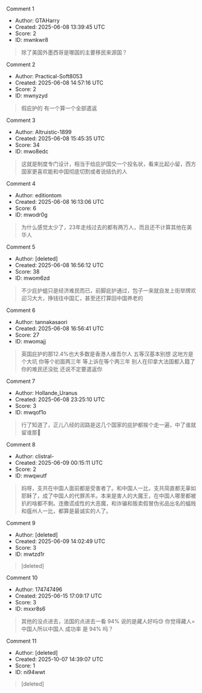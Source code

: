 Comment 1

- Author: GTAHarry
- Created: 2025-06-08 13:39:45 UTC
- Score: 2
- ID: mwnkwr8

> 除了美国外墨西哥是哪国的主要移民来源国？

Comment 2

- Author: Practical-Soft8053
- Created: 2025-06-08 14:57:16 UTC
- Score: 2
- ID: mwnyzyd

> 假庇护的 有一个算一个全部遣返

Comment 3

- Author: Altruistic-1899
- Created: 2025-06-08 15:45:35 UTC
- Score: 34
- ID: mwo8edc

> 这就是制度专门设计，相当于给庇护国交一个投名状，看来比起小留，西方国家更喜欢能和中国彻底切割或者说结仇的人

Comment 4

- Author: editiontom
- Created: 2025-06-08 16:13:06 UTC
- Score: 6
- ID: mwodr0g

> 为什么感觉太少了，23年走线过去的都有两万人，而且还不计算其他在美华人

Comment 5

- Author: [deleted]
- Created: 2025-06-08 16:56:12 UTC
- Score: 38
- ID: mwom6zd

> 不少庇护蛆只是经济难民而已，前脚庇护通过，包子一来就自发上街举牌欢迎习大大，挣钱往中国汇，甚至还打算回中国养老的

Comment 6

- Author: tannakasaori
- Created: 2025-06-08 16:56:41 UTC
- Score: 27
- ID: mwomajj

> 英国庇护的那12.4%也大多数是香港人维吾尔人 五等汉基本别想 这地方是个大坑 你等个初面两三年 等上诉在等个两三年 别人在印拿大法国都入籍了你的难民还没批 还说不定要遣返你

Comment 7

- Author: Hollande_Uranus
- Created: 2025-06-08 23:25:10 UTC
- Score: 3
- ID: mwqof1o

> 行了知道了，正儿八经的润路是这几个国家的庇护都挨个走一遍，中了谁就留谁那🤣

Comment 8

- Author: clistral-
- Created: 2025-06-09 00:15:11 UTC
- Score: 2
- ID: mwqwutf

> 妈呀，支共在中国人面前都是受害者了。和中国人一比，支共简直都无辜如耶稣了，成了中国人的代罪羔羊。本来是害人的大魔王，在中国人哪里都被扒的啥都不剩。连撒谎成性的大恶魔，和诈骗和贩卖假冒伪劣品出名的蝠贱和瘟州人一比，都算是最诚实的人了。

Comment 9

- Author: [deleted]
- Created: 2025-06-09 14:02:49 UTC
- Score: 3
- ID: mwtzd1r

> [deleted]

Comment 10

- Author: 174747496
- Created: 2025-06-15 17:09:17 UTC
- Score: 3
- ID: mxxr8s6

> 其他的没点进去，法国的点进去一看 94% 说的是藏人好吗😓 你觉得藏人=中国人所以中国人 成功率 是 94% 吗？

Comment 11

- Author: [deleted]
- Created: 2025-10-07 14:39:07 UTC
- Score: 1
- ID: ni94wwt

> [deleted]
